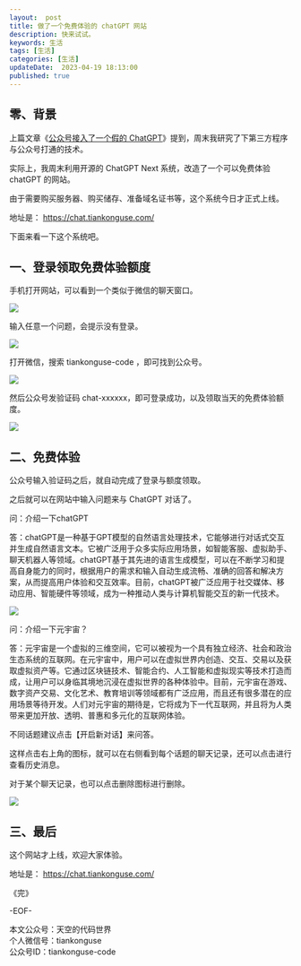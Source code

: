 ```yaml
---   
layout:  post  
title: 做了一个免费体验的 chatGPT 网站     
description: 快来试试。             
keywords: 生活  
tags: [生活]    
categories: [生活]  
updateDate:  2023-04-19 18:13:00  
published: true  
---  
```



## 零、背景  


上篇文章《[公众号接入了一个假的 ChatGPT](https://mp.weixin.qq.com/s/z9WFenEjiznZ5j-y-sG2Gg)》提到，周末我研究了下第三方程序与公众号打通的技术。  


实际上，我周末利用开源的 ChatGPT Next 系统，改造了一个可以免费体验 chatGPT 的网站。  


由于需要购买服务器、购买储存、准备域名证书等，这个系统今日才正式上线。  


地址是： https://chat.tiankonguse.com/


下面来看一下这个系统吧。  


## 一、登录领取免费体验额度  


手机打开网站，可以看到一个类似于微信的聊天窗口。  


![](https://res2023.tiankonguse.com/images/2023/04/19/001.jpeg)


输入任意一个问题，会提示没有登录。  


![](https://res2023.tiankonguse.com/images/2023/04/19/002.jpeg)


打开微信，搜索 tiankonguse-code ，即可找到公众号。  


![](https://res2023.tiankonguse.com/images/2023/04/19/003.jpeg)


然后公众号发验证码 chat-xxxxxx，即可登录成功，以及领取当天的免费体验额度。  


![](https://res2023.tiankonguse.com/images/2023/04/19/004.jpeg)


## 二、免费体验  


公众号输入验证码之后，就自动完成了登录与额度领取。  


之后就可以在网站中输入问题来与 ChatGPT 对话了。  


问：介绍一下chatGPT  


答：chatGPT是一种基于GPT模型的自然语言处理技术，它能够进行对话式交互并生成自然语言文本。它被广泛用于众多实际应用场景，如智能客服、虚拟助手、聊天机器人等领域。chatGPT基于其先进的语言生成模型，可以在不断学习和提高自身能力的同时，根据用户的需求和输入自动生成流畅、准确的回答和解决方案，从而提高用户体验和交互效率。目前，chatGPT被广泛应用于社交媒体、移动应用、智能硬件等领域，成为一种推动人类与计算机智能交互的新一代技术。  


![](https://res2023.tiankonguse.com/images/2023/04/19/005.jpeg)



问：介绍一下元宇宙？  


答：元宇宙是一个虚拟的三维空间，它可以被视为一个具有独立经济、社会和政治生态系统的互联网。在元宇宙中，用户可以在虚拟世界内创造、交互、交易以及获取虚拟资产等。它通过区块链技术、智能合约、人工智能和虚拟现实等技术打造而成，让用户可以身临其境地沉浸在虚拟世界的各种体验中。目前，元宇宙在游戏、数字资产交易、文化艺术、教育培训等领域都有广泛应用，而且还有很多潜在的应用场景等待开发。人们对元宇宙的期待是，它将成为下一代互联网，并且将为人类带来更加开放、透明、普惠和多元化的互联网体验。  


不同话题建议点击【开启新对话】来问答。  


这样点击右上角的图标，就可以在右侧看到每个话题的聊天记录，还可以点击进行查看历史消息。  


对于某个聊天记录，也可以点击删除图标进行删除。  


![](https://res2023.tiankonguse.com/images/2023/04/19/006.jpeg)


## 三、最后  


这个网站才上线，欢迎大家体验。  


地址是： https://chat.tiankonguse.com/  


《完》  


-EOF-  



本文公众号：天空的代码世界  
个人微信号：tiankonguse  
公众号ID：tiankonguse-code  
  

